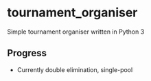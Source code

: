 # tournament_organiser
Simple tournament organiser written in Python 3

## Progress
* Currently double elimination, single-pool
